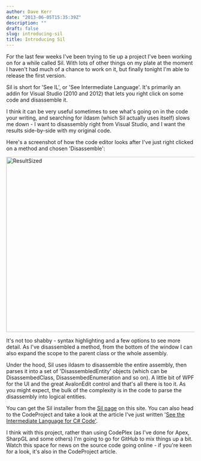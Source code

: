 ```yaml
---
author: Dave Kerr
date: "2013-06-05T15:35:39Z"
description: ""
draft: false
slug: introducing-sil
title: Introducing Sil
---
```



For the last few weeks I've been trying to tie up a project I've been working on for a while called Sil. With lots of other things on my plate at the moment I haven't had much of a chance to work on it, but finally tonight I'm able to release the first version.

Sil is short for 'See IL', or 'See Intermediate Language'. It's primarily an addin for Visual Studio (2010 and 2012) that lets you right click on some code and disassemble it.

I think it can be very useful sometimes to see what's going on in the code your writing, and searching for ildasm (which Sil actually uses itself) slows me down - I want to disassembly right from Visual Studio, and I want the results side-by-side with my original code.

Here's a screenshot of how the code editor looks after I've just right clicked on a method and chosen 'Disassemble':

<a href="http://www.dwmkerr.com/wp-content/uploads/2013/06/ResultSized.png"><img class="alignnone size-full wp-image-276" alt="ResultSized" src="http://www.dwmkerr.com/wp-content/uploads/2013/06/ResultSized.png" width="640" height="469" /></a>

It's not too shabby - syntax highlighting and a few options to see more detail. As I've disassembled a method, from the bottom of the window I can also expand the scope to the parent class or the whole assembly.

Under the hood, Sil uses ildasm to disassemble the entire assembly, then parses it into a set of 'DisassembledEntity' objects (which can be DisassembedClass, DisassembedEnumeration and so on). A little bit of WPF for the UI and the great AvalonEdit control and that's all there is too it. As you might expect, the bulk of the complexity is in the code to parse the disassembly into logical entities.

You can get the Sil installer from the <a title="Sil" href="http://www.dwmkerr.com/sil/">Sil page</a> on this site. You can also head to the CodeProject and take a look at the article I've just written '<a title="See the Intermediate Language for C# Code" href="http://www.codeproject.com/Articles/602648/See-the-Intermediate-Language-for-Csharp-Code">See the Intermediate Language for C# Code'</a>.

I think with this project, rather than using CodePlex (as I've done for Apex, SharpGL and some others) I'm going to go for GitHub to mix things up a bit. Watch this space for news on the source code going online - if you're keen for a look, it's also in the CodeProject article.

